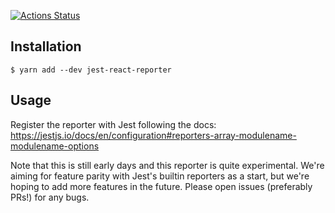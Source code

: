 [![Actions Status](https://github.com/jest-community/jest-react-reporter/workflows/Unit%20tests/badge.svg)](https://github.com/jest-community/jest-react-reporter/actions)

## Installation

```
$ yarn add --dev jest-react-reporter
```

## Usage

Register the reporter with Jest following the docs:
https://jestjs.io/docs/en/configuration#reporters-array-modulename-modulename-options

Note that this is still early days and this reporter is quite experimental.
We're aiming for feature parity with Jest's builtin reporters as a start, but
we're hoping to add more features in the future. Please open issues (preferably
PRs!) for any bugs.
